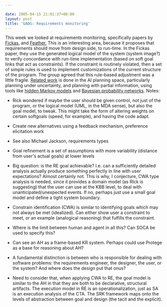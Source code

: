 ```yaml
---

date: 2005-04-15 21:01:37+00:00
layout: post
title: 'GADG: Requirements monitoring'
---
```


This week we looked at requirements monitoring, specifically papers by [Fickas,](http://www.citeulike.org/user/neilernst/article/159259) and [Feather.](http://www.citeulike.org/user/neilernst/article/159263)  This is an interesting area, because it proposes that requirements should move from design side, to run-time.  In the Fickas paper, they use the generated logical model of the system (system image?) to verify concordance with run-time implementation (based on soft goal links that act as constraints).  If the constraint is routinely violated, then a set of simple rules is used to implement customizations of the current structure of the program.  The group agreed that this rule-based adjustment was a little fragile.  [Related work](http://www.cs.toronto.edu/~cebly/) is done in the AI planning space, particularly planning under uncertainty, and planning with partial information, using tools like [hidden Markov models](http://en.wikipedia.org/wiki/Hidden_Markov_Model) and [Bayesian probability networks](http://en.wikipedia.org/wiki/Bayesian_inference).  Notes:


  * Rick wondered if maybe the user should be given control, not just of the program, or the logical model (UML, in the MDA sense), but also the goal model, to tweak.  This might take the form of altering weights on certain softgoals (speed, for example), and having the code adapt.


  * Create new alternatives using a feedback mechanism, preference elicitation work


  * See also Michael Jackson, requirements types


  * Goal refinement is a set of assumptions with more variability (distance from user's actual goals) at lower levels


  * Big question: is the RE goal achievable?  I.e. can a sufficiently detailed analysis actually produce something perfectly in line with user expectations?  Almost certainly not.  This is why, I conjecture, CWA type analysis is needed, since it provides a domain model (as RIck is suggesting) that the user can use at the KBB level, to deal with unanticipated/unexpected events.  If no, perhaps just use a small goal model and define a tight system boundary.


  * Constrain identification (CWA) is similar to identifying goals which may not always be met (idealized).  Can either show user a constraint to meet, or an example (analogical reasoning) that fulfills the constraint.


  * Where is the limit between human and agent in all this?  Can SOCA be used to specify this?


  * Can see an AH as a frame-based KR system.  Perhaps could use Protege as a base for reasoning about AH?


  * A fundamental distinction is between who is responsible for dealing with software problems: the requirements engineer, the designer, the user, or the system? And where does the design put that onus?


  * Need to consider that, when applying CWA to RE, the goal model is similar to the AH in that they are both to be declarative, structural artifacts.  The execution model in RE is an operationalization, just as SA is an execution analysis of the CTA.  The SRK framework maps onto the levels of abstraction between goal and design (the tacit and the explicit).


